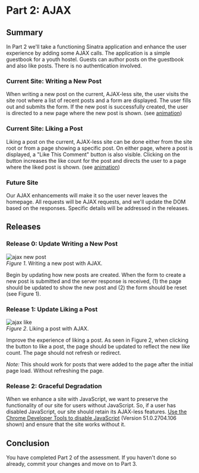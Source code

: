# Part 2:  AJAX

## Summary
In Part 2 we'll take a functioning Sinatra application and enhance the user
experience by adding some AJAX calls.  The application is a simple guestbook for a youth hostel.  Guests can author posts on the guestbook and also like posts.  There is no authentication involved.


### Current Site:  Writing a New Post
When writing a new post on the current, AJAX-less site, the user visits the site root where a list of recent posts and a form are displayed.  The user fills out and submits the form.  If the new post is successfully created, the user is directed to a new page where the new post is shown. (see [animation][current-new-post])


### Current Site:  Liking a Post
Liking a post on the current, AJAX-less site can be done either from the site root or from a page showing a specific post.  On either page, where a post is displayed, a "Like This Comment" button is also visible.  Clicking on the button increases the like count for the post and directs the user to a page where the liked post is shown.  (see [animation][current-like])


### Future Site
Our AJAX enhancements will make it so the user never leaves the homepage.  All requests will be AJAX requests, and we'll update the DOM based on the responses.  Specific details will be addressed in the releases.


## Releases
### Release 0: Update Writing a New Post
![ajax new post][ajax-new-post]  
*Figure 1*. Writing a new post with AJAX.

Begin by updating how new posts are created.  When the form to create a new post is submitted and the server response is received, (1) the page should be updated to show the new post and (2) the form should be reset (see Figure 1).


### Release 1: Update Liking a Post
![ajax like][ajax-like]  
*Figure 2*.  Liking a post with AJAX.

Improve the experience of liking a post.  As seen in Figure 2, when clicking the button to like a post, the page should be updated to reflect the new like count.  The page should not refresh or redirect.

*Note:*  This should work for posts that were added to the page after the initial page load.  Without refreshing the page.


### Release 2: Graceful Degradation
When we enhance a site with JavaScript, we want to preserve the functionality of our site for users without JavaScript.  So, if a user has disabled JavaScript, our site should retain its AJAX-less features.  [Use the Chrome Developer Tools to disable JavaScript][disable JS] (Version 51.0.2704.106 shown) and ensure that the site works without it.


## Conclusion
You have completed Part 2 of the assessment. If you haven't done so already, commit your changes and move on to Part 3.


[ajax-new-post]: readme-assets/ajax-new-post.gif
[ajax-like]: readme-assets/ajax-like.gif
[current-new-post]: readme-assets/current-new-post.gif
[current-like]: readme-assets/current-like.gif
[disable JS]: readme-assets/disable-javascript.gif

